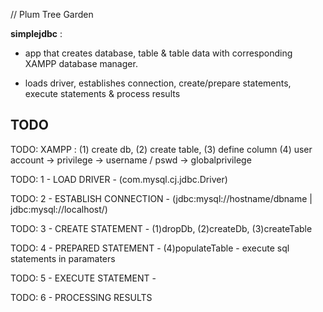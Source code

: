 // Plum Tree Garden

**simplejdbc** : 
- app that creates database, table & table data with corresponding XAMPP database manager. 
               
- loads driver, establishes connection, create/prepare statements, execute statements & process results



TODO
----
TODO: XAMPP : (1) create db, (2) create table, (3) define column (4) user account -> privilege -> username / pswd -> globalprivilege


TODO: 1 - LOAD DRIVER 		  - (com.mysql.cj.jdbc.Driver)

TODO: 2 - ESTABLISH CONNECTION - (jdbc:mysql://hostname/dbname | jdbc:mysql://localhost/)

TODO: 3 - CREATE STATEMENT	  - (1)dropDb, (2)createDb, (3)createTable

TODO: 4 - PREPARED STATEMENT   - (4)populateTable - execute sql statements in paramaters

TODO: 5 - EXECUTE STATEMENT    - 

TODO: 6 - PROCESSING RESULTS
